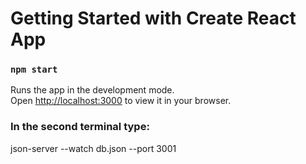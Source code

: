 # Getting Started with Create React App

### `npm start`

Runs the app in the development mode.\
Open [http://localhost:3000](http://localhost:3000) to view it in your browser.

### In the second terminal type:
json-server --watch db.json --port 3001
